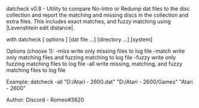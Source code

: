 datcheck v0.8 - Utility to compare No-Intro or Redump dat files to the disc collection
                and report the matching and missing discs in the collection and extra files.
                This includes exact matches, and fuzzy matching using |Levenshtein edit distance|.

with datcheck [ options ] [dat file ...] [directory ...] [system]

Options (choose 1):
  -miss    write only missing files to log file
  -match   write only matching files and fuzzing matching to log file
  -fuzzy   write only fuzzing matching files to log file
  -all     write missing, matching, and fuzzy matching files to log file

Example:
              datcheck -all "D:/Atari - 2600.dat" "D:/Atari - 2600/Games" "Atari - 2600"

Author:
   Discord - Romeo#3620